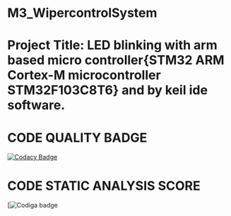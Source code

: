 # M3_WipercontrolSystem
# Project Title: LED blinking with arm based micro controller{STM32 ARM Cortex-M microcontroller STM32F103C8T6} and by keil ide software.
# CODE QUALITY BADGE

[![Codacy Badge](https://app.codacy.com/project/badge/Grade/33bdee2b4e6f474abff05a319db27477)](https://www.codacy.com/gh/yamini8309/M3_WipercontrolSystem/dashboard?utm_source=github.com&amp;utm_medium=referral&amp;utm_content=yamini8309/M3_WipercontrolSystem&amp;utm_campaign=Badge_Grade)

# CODE STATIC ANALYSIS SCORE
[![Codiga badge](https://api.codiga.io/project/32531/score/svg)
